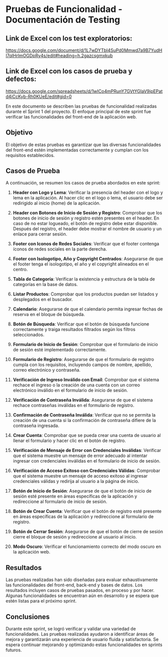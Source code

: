 # Pruebas de Funcionalidad - Documentación de Testing

## Link de Excel con los test exploratorios:
https://docs.google.com/document/d/1L7wDYTbI4SuPd0Mmwd7a9B7YudHI7qIHrlmOGDpRy4s/edit#heading=h.2gazcsgmxkub
## Link de Excel con los casos de prueba y defectos: 
https://docs.google.com/spreadsheets/d/1wICo4mPRunY7GVtYGIaV9ipEPatd4iCcKyb-Rh0KUeE/edit#gid=0

En este documento se describen las pruebas de funcionalidad realizadas durante el Sprint 1 del proyecto. El enfoque principal de este sprint fue verificar las funcionalidades del front-end de la aplicación web.

## Objetivo

El objetivo de estas pruebas es garantizar que las diversas funcionalidades del front-end estén implementadas correctamente y cumplan con los requisitos establecidos.

## Casos de Prueba

A continuación, se resumen los casos de prueba abordados en este sprint:

1. **Header con Logo y Lema**: Verificar la presencia del header con el logo y lema en la aplicación. Al hacer clic en el logo o lema, el usuario debe ser redirigido al inicio (home) de la aplicación.

2. **Header con Botones de Inicio de Sesión y Registro**: Comprobar que los botones de inicio de sesión y registro estén presentes en el header. En caso de no estar logueado, el botón de registro debe estar disponible. Después del registro, el header debe mostrar el nombre de usuario y un enlace para cerrar sesión.

3. **Footer con Iconos de Redes Sociales**: Verificar que el footer contenga íconos de redes sociales en la parte derecha.

4. **Footer con Isologotipo, Año y Copyright Centrados**: Asegurarse de que el footer tenga el isologotipo, el año y el copyright alineados en el centro.

5. **Tabla de Categoría**: Verificar la existencia y estructura de la tabla de categorías en la base de datos.

6. **Listar Productos**: Comprobar que los productos puedan ser listados y desplegados en el buscador.

7. **Calendario**: Asegurarse de que el calendario permita ingresar fechas de reserva en el bloque de búsqueda.

8. **Botón de Búsqueda**: Verificar que el botón de búsqueda funcione correctamente y traiga resultados filtrados según los filtros seleccionados.

9. **Formulario de Inicio de Sesión**: Comprobar que el formulario de inicio de sesión esté implementado correctamente.

10. **Formulario de Registro**: Asegurarse de que el formulario de registro cumpla con los requisitos, incluyendo campos de nombre, apellido, correo electrónico y contraseña.

11. **Verificación de Ingreso Inválido con Email**: Comprobar que el sistema rechace el ingreso o la creación de una cuenta con un correo electrónico inválido en el formulario de inicio de sesión.

12. **Verificación de Contraseña Inválida**: Asegurarse de que el sistema rechace contraseñas inválidas en el formulario de registro.

13. **Confirmación de Contraseña Inválida**: Verificar que no se permita la creación de una cuenta si la confirmación de contraseña difiere de la contraseña ingresada.

14. **Crear Cuenta**: Comprobar que se pueda crear una cuenta de usuario al llenar el formulario y hacer clic en el botón de registro.

15. **Verificación de Mensaje de Error con Credenciales Inválidas**: Verificar que el sistema muestre un mensaje de error adecuado al intentar ingresar con credenciales inválidas en el formulario de inicio de sesión.

16. **Verificación de Acceso Exitoso con Credenciales Válidas**: Comprobar que el sistema muestre un mensaje de acceso exitoso al ingresar credenciales válidas y redirija al usuario a la página de inicio.

17. **Botón de Inicio de Sesión**: Asegurarse de que el botón de inicio de sesión esté presente en áreas específicas de la aplicación y redireccione al formulario de inicio de sesión.

18. **Botón de Crear Cuenta**: Verificar que el botón de registro esté presente en áreas específicas de la aplicación y redireccione al formulario de registro.

19. **Botón de Cerrar Sesión**: Asegurarse de que el botón de cierre de sesión cierre el bloque de sesión y redireccione al usuario al inicio.

20. **Modo Oscuro**: Verificar el funcionamiento correcto del modo oscuro en la aplicación web.

## Resultados

Las pruebas realizadas han sido diseñadas para evaluar exhaustivamente las funcionalidades del front-end, back-end y bases de datos. Los resultados incluyen casos de pruebas pasados, en proceso y por hacer. Algunas funcionalidades se encuentran aún en desarrollo y se espera que estén listas para el próximo sprint.

## Conclusiones

Durante este sprint, se logró verificar y validar una variedad de funcionalidades. Las pruebas realizadas ayudaron a identificar áreas de mejora y garantizarán una experiencia de usuario fluida y satisfactoria. Se espera continuar mejorando y optimizando estas funcionalidades en sprints futuros.
